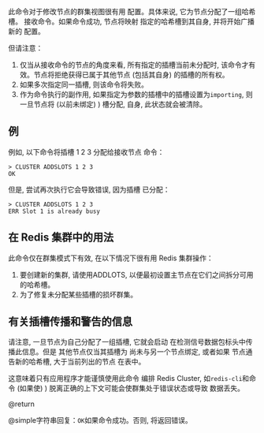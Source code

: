 此命令对于修改节点的群集视图很有用
配置。具体来说, 它为节点分配了一组哈希槽。
接收命令。如果命令成功, 节点将映射
指定的哈希槽到其自身, 并将开始广播新的
配置。

但请注意：

1.  仅当从接收命令的节点的角度来看, 所有指定的插槽当前未分配时, 该命令才有效。节点将拒绝获得已属于其他节点 (包括其自身) 的插槽的所有权。
2.  如果多次指定同一插槽, 则该命令将失败。
3.  作为命令执行的副作用, 如果指定为参数的插槽中的插槽设置为`importing`, 则一旦节点将 (以前未绑定) ) 槽分配, 自身, 此状态就会被清除。

## 例

例如, 以下命令将插槽 1 2 3 分配给接收节点
命令：

    > CLUSTER ADDSLOTS 1 2 3
    OK

但是, 尝试再次执行它会导致错误, 因为插槽
已分配：

    > CLUSTER ADDSLOTS 1 2 3
    ERR Slot 1 is already busy

## 在 Redis 集群中的用法

此命令仅在群集模式下有效, 在以下情况下很有用
Redis 集群操作：

1.  要创建新的集群, 请使用ADDLOTS, 以便最初设置主节点在它们之间拆分可用的哈希槽。
2.  为了修复未分配某些插槽的损坏群集。

## 有关插槽传播和警告的信息

请注意, 一旦节点为自己分配了一组插槽, 它就会启动
在检测信号数据包标头中传播此信息。但是
其他节点仅当其插槽为
尚未与另一个节点绑定, 或者如果
节点通告新的哈希槽, 大于当前列出的节点
在表中。

这意味着只有应用程序才能谨慎使用此命令
编排 Redis Cluster, 如`redis-cli`和命令 (如果使) ) 
脱离正确的上下文可能会使群集处于错误状态或导致
数据丢失。

@return

@simple字符串回复：`OK`如果命令成功。否则, 将返回错误。
